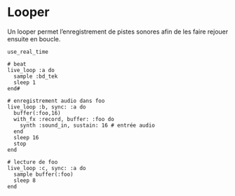 # Looper 

 Un looper permet l’enregistrement de pistes sonores afin de les faire rejouer ensuite en boucle.

```
use_real_time

# beat
live_loop :a do
  sample :bd_tek
  sleep 1
end#

# enregistrement audio dans foo
live_loop :b, sync: :a do
  buffer(:foo,16)
  with_fx :record, buffer: :foo do
    synth :sound_in, sustain: 16 # entrée audio
  end
  sleep 16
  stop
end

# lecture de foo
live_loop :c, sync: :a do
  sample buffer(:foo)
  sleep 8
end

```
